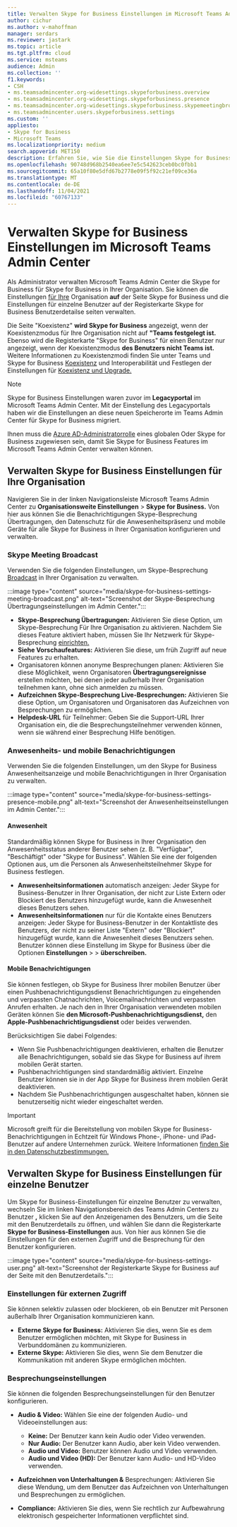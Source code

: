 ```yaml
---
title: Verwalten Skype for Business Einstellungen im Microsoft Teams Admin Center
author: cichur
ms.author: v-mahoffman
manager: serdars
ms.reviewer: jastark
ms.topic: article
ms.tgt.pltfrm: cloud
ms.service: msteams
audience: Admin
ms.collection: ''
f1.keywords:
- CSH
- ms.teamsadmincenter.org-widesettings.skypeforbusiness.overview
- ms.teamsadmincenter.org-widesettings.skypeforbusiness.presence
- ms.teamsadmincenter.org-widesettings.skypeforbusiness.skypemeetingbroadcast
- ms.teamsadmincenter.users.skypeforbusiness.settings
ms.custom: ''
appliesto:
- Skype for Business
- Microsoft Teams
ms.localizationpriority: medium
search.appverid: MET150
description: Erfahren Sie, wie Sie die Einstellungen Skype for Business Features im Microsoft Teams Admin Center verwalten.
ms.openlocfilehash: 90748d968b2540ea6ee7e5c542623ceb0bc0fbb1
ms.sourcegitcommit: 65a10f80e5dfd67b2778e09f5f92c21ef09ce36a
ms.translationtype: MT
ms.contentlocale: de-DE
ms.lasthandoff: 11/04/2021
ms.locfileid: "60767133"
---
```

# <a name="manage-skype-for-business-settings-in-the-microsoft-teams-admin-center"></a>Verwalten Skype for Business Einstellungen im Microsoft Teams Admin Center

<!-- Bookmark used by Context Sensitive Help (CSH). Do not delete. -->
<a name="sfb-settings"> </a>
<!-- Do not remove the bookmark link above. -->

Als Administrator verwalten Microsoft Teams Admin Center die Skype for Business für Skype for Business in Ihrer Organisation. Sie können die Einstellungen [für Ihre](#manage-skype-for-business-settings-for-your-organization) Organisation **auf** [](#manage-skype-for-business-settings-for-individual-users) der Seite Skype for Business  und die Einstellungen für einzelne Benutzer auf der Registerkarte Skype for Business Benutzerdetailse seiten verwalten.

Die Seite "Koexistenz" **wird Skype for Business** angezeigt, wenn der Koexistenzmodus für Ihre Organisation nicht auf **"Teams festgelegt ist.** Ebenso wird die Registerkarte "Skype for Business" für einen Benutzer nur angezeigt, wenn der Koexistenzmodus **des Benutzers nicht Teams ist.**  Weitere Informationen zu Koexistenzmodi finden Sie unter Teams und Skype for Business [Koexistenz](teams-and-skypeforbusiness-coexistence-and-interoperability.md) und Interoperabilität und Festlegen der Einstellungen für [Koexistenz und Upgrade.](setting-your-coexistence-and-upgrade-settings.md)

> [!NOTE]
> Skype for Business Einstellungen waren zuvor im **Legacyportal** im Microsoft Teams Admin Center. Mit der Einstellung des Legacyportals haben wir die Einstellungen an diese neuen Speicherorte im Teams Admin Center für Skype for Business migriert.

Ihnen muss die [Azure AD-Administratorrolle](/azure/active-directory/roles/permissions-reference) eines globalen Oder Skype for Business zugewiesen sein, damit Sie Skype for Business Features im Microsoft Teams Admin Center verwalten können.

## <a name="manage-skype-for-business-settings-for-your-organization"></a>Verwalten Skype for Business Einstellungen für Ihre Organisation

Navigieren Sie in der linken Navigationsleiste Microsoft Teams Admin Center zu **Organisationsweite Einstellungen**  >  **Skype for Business.** Von hier aus können Sie die Benachrichtigungen Skype-Besprechung Übertragungen, den Datenschutz für die Anwesenheitspräsenz und mobile Geräte für alle Skype for Business in Ihrer Organisation konfigurieren und verwalten.

### <a name="skype-meeting-broadcast"></a>Skype Meeting Broadcast

<!-- Bookmark used by Context Sensitive Help (CSH). Do not delete. -->
<a name="sfb-org-wide-broadcast"> </a>
<!-- Do not remove the bookmark link above. -->

Verwenden Sie die folgenden Einstellungen, um Skype-Besprechung [Broadcast](https://support.microsoft.com/office/what-is-a-skype-meeting-broadcast-c472c76b-21f1-4e4b-ab58-329a6c33757d) in Ihrer Organisation zu verwalten.

:::image type="content" source="media/skype-for-business-settings-meeting-broadcast.png" alt-text="Screenshot der Skype-Besprechung Übertragungseinstellungen im Admin Center.":::

- **Skype-Besprechung Übertragungen:** Aktivieren Sie diese Option, um Skype-Besprechung Für Ihre Organisation zu aktivieren. Nachdem Sie dieses Feature aktiviert haben, müssen Sie Ihr Netzwerk für Skype-Besprechung [einrichten.](/skypeforbusiness/set-up-your-network-for-skype-meeting-broadcast/set-up-your-network-for-skype-meeting-broadcast)
- **Siehe Vorschaufeatures:** Aktivieren Sie diese, um früh Zugriff auf neue Features zu erhalten.
- Organisatoren können anonyme Besprechungen planen: Aktivieren Sie diese Möglichkeit, wenn Organisatoren **Übertragungsereignisse** erstellen möchten, bei denen jeder außerhalb Ihrer Organisation teilnehmen kann, ohne sich anmelden zu müssen. 
- **Aufzeichnen Skype-Besprechung Live-Besprechungen:** Aktivieren Sie diese Option, um Organisatoren und Organisatoren das Aufzeichnen von Besprechungen zu ermöglichen.  
- **Helpdesk-URL** für Teilnehmer: Geben Sie die Support-URL Ihrer Organisation ein, die die Besprechungsteilnehmer verwenden können, wenn sie während einer Besprechung Hilfe benötigen.

### <a name="presence-and-mobile-notifications"></a>Anwesenheits- und mobile Benachrichtigungen

<!-- Bookmark used by Context Sensitive Help (CSH). Do not delete. -->
<a name="sfb-org-wide-presence-mobile"> </a>
<!-- Do not remove the bookmark link above. -->


Verwenden Sie die folgenden Einstellungen, um den Skype for Business Anwesenheitsanzeige und mobile Benachrichtigungen in Ihrer Organisation zu verwalten.

:::image type="content" source="media/skype-for-business-settings-presence-mobile.png" alt-text="Screenshot der Anwesenheitseinstellungen im Admin Center.":::

#### <a name="presence"></a>Anwesenheit

Standardmäßig können Skype for Business in Ihrer Organisation den Anwesenheitsstatus anderer Benutzer sehen (z. B. "Verfügbar", "Beschäftigt" oder "Skype for Business". Wählen Sie eine der folgenden Optionen aus, um die Personen als Anwesenheitsteilnehmer Skype for Business festlegen.

- **Anwesenheitsinformationen** automatisch anzeigen: Jeder Skype for Business-Benutzer in Ihrer Organisation, der nicht  zur  Liste Extern oder Blockiert des Benutzers hinzugefügt wurde, kann die Anwesenheit dieses Benutzers sehen.
- **Anwesenheitsinformationen** nur für die Kontakte eines Benutzers anzeigen: Jeder Skype for Business-Benutzer in der Kontaktliste  des  Benutzers, der nicht zu seiner Liste "Extern" oder "Blockiert" hinzugefügt wurde, kann die Anwesenheit dieses Benutzers sehen. Benutzer können diese Einstellung im Skype for Business über die Optionen **Einstellungen**  >    >  **überschreiben.**

#### <a name="mobile-notifications"></a>Mobile Benachrichtigungen

Sie können festlegen, ob Skype for Business Ihrer mobilen Benutzer über einen Pushbenachrichtigungsdienst Benachrichtigungen zu eingehenden und verpassten Chatnachrichten, Voicemailnachrichten und verpassten Anrufen erhalten. Je nach den in Ihrer Organisation verwendeten mobilen Geräten können Sie **den Microsoft-Pushbenachrichtigungsdienst,** den **Apple-Pushbenachrichtigungsdienst** oder beides verwenden.

Berücksichtigen Sie dabei Folgendes:

- Wenn Sie Pushbenachrichtigungen deaktivieren, erhalten die Benutzer alle Benachrichtigungen, sobald sie das Skype for Business auf ihrem mobilen Gerät starten.
- Pushbenachrichtigungen sind standardmäßig aktiviert. Einzelne Benutzer können sie in der App Skype for Business ihrem mobilen Gerät deaktivieren.
- Nachdem Sie Pushbenachrichtigungen ausgeschaltet haben, können sie benutzerseitig nicht wieder eingeschaltet werden. 

> [!IMPORTANT]
> Microsoft greift für die Bereitstellung von mobilen Skype for Business-Benachrichtigungen in Echtzeit für Windows Phone-, iPhone- und iPad-Benutzer auf andere Unternehmen zurück. Weitere Informationen [finden Sie in den Datenschutzbestimmungen.](https://go.microsoft.com/fwlink/p/?linkid=247732)

## <a name="manage-skype-for-business-settings-for-individual-users"></a>Verwalten Skype for Business Einstellungen für einzelne Benutzer

<!-- Bookmark used by Context Sensitive Help (CSH). Do not delete. -->
<a name="sfb-user-settings"> </a>
<!-- Do not remove the bookmark link above. -->

Um Skype for Business-Einstellungen für einzelne Benutzer zu verwalten, wechseln Sie im linken Navigationsbereich des Teams Admin Centers zu Benutzer **,** klicken Sie auf den Anzeigenamen des Benutzers, um die Seite mit den Benutzerdetails zu öffnen, und wählen Sie dann die Registerkarte **Skype for Business-Einstellungen** aus. Von hier aus können Sie die Einstellungen für den externen Zugriff und die Besprechung für den Benutzer konfigurieren.

:::image type="content" source="media/skype-for-business-settings-user.png" alt-text="Screenshot der Registerkarte Skype for Business auf der Seite mit den Benutzerdetails.":::

### <a name="external-access-settings"></a>Einstellungen für externen Zugriff

Sie können selektiv zulassen oder blockieren, ob ein Benutzer mit Personen außerhalb Ihrer Organisation kommunizieren kann.

- **Externe Skype for Business:** Aktivieren Sie dies, wenn Sie es dem Benutzer ermöglichen möchten, mit Skype for Business in Verbunddomänen zu kommunizieren.
- **Externe Skype:** Aktivieren Sie dies, wenn Sie dem Benutzer die Kommunikation mit anderen Skype ermöglichen möchten. 

### <a name="meeting-settings"></a>Besprechungseinstellungen

Sie können die folgenden Besprechungseinstellungen für den Benutzer konfigurieren.

- **Audio & Video:** Wählen Sie eine der folgenden Audio- und Videoeinstellungen aus:

    - **Keine:** Der Benutzer kann kein Audio oder Video verwenden.
    - **Nur Audio:** Der Benutzer kann Audio, aber kein Video verwenden.
    - **Audio und Video:** Benutzer können Audio und Video verwenden.
    - **Audio und Video (HD):** Der Benutzer kann Audio- und HD-Video verwenden.
    
- **Aufzeichnen von Unterhaltungen &** Besprechungen: Aktivieren Sie diese Wendung, um dem Benutzer das Aufzeichnen von Unterhaltungen und Besprechungen zu ermöglichen.
- **Compliance:** Aktivieren Sie dies, wenn Sie rechtlich zur Aufbewahrung elektronisch gespeicherter Informationen verpflichtet sind.